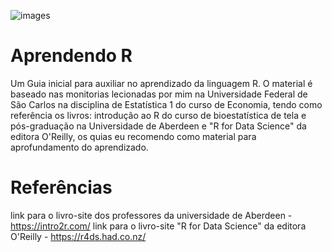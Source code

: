 ![images](https://user-images.githubusercontent.com/96084042/160648175-78aaa79f-2dcc-481c-a411-7ab952db2813.jpg)

# Aprendendo R
Um Guia inicial para auxiliar no aprendizado da  linguagem R. O material é baseado nas monitorias lecionadas por mim na Universidade Federal de São Carlos na disciplina de Estatística 1 do curso de Economia, tendo como referência os livros: introdução ao R do curso de bioestatística de tela e pós-graduação na Universidade de Aberdeen e "R for Data Science" da editora O'Reilly, os quias eu recomendo como material para aprofundamento do aprendizado.


# Referências
link para o livro-site dos professores da universidade de Aberdeen - https://intro2r.com/
link para o livro-site "R for Data Science" da editora O'Reilly - https://r4ds.had.co.nz/
